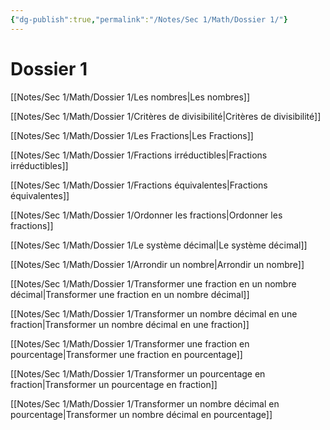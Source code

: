 ```yaml
---
{"dg-publish":true,"permalink":"/Notes/Sec 1/Math/Dossier 1/"}
---
```


# Dossier 1

[[Notes/Sec 1/Math/Dossier 1/Les nombres\|Les nombres]]

[[Notes/Sec 1/Math/Dossier 1/Critères de divisibilité\|Critères de divisibilité]]

[[Notes/Sec 1/Math/Dossier 1/Les Fractions\|Les Fractions]]

[[Notes/Sec 1/Math/Dossier 1/Fractions irréductibles\|Fractions irréductibles]]

[[Notes/Sec 1/Math/Dossier 1/Fractions équivalentes\|Fractions équivalentes]]

[[Notes/Sec 1/Math/Dossier 1/Ordonner les fractions\|Ordonner les fractions]]

[[Notes/Sec 1/Math/Dossier 1/Le système décimal\|Le système décimal]]

[[Notes/Sec 1/Math/Dossier 1/Arrondir un nombre\|Arrondir un nombre]]

[[Notes/Sec 1/Math/Dossier 1/Transformer une fraction en un nombre décimal\|Transformer une fraction en un nombre décimal]]

[[Notes/Sec 1/Math/Dossier 1/Transformer un nombre décimal en une fraction\|Transformer un nombre décimal en une fraction]]

[[Notes/Sec 1/Math/Dossier 1/Transformer une fraction en pourcentage\|Transformer une fraction en pourcentage]]

[[Notes/Sec 1/Math/Dossier 1/Transformer un pourcentage en fraction\|Transformer un pourcentage en fraction]]

[[Notes/Sec 1/Math/Dossier 1/Transformer un nombre décimal en pourcentage\|Transformer un nombre décimal en pourcentage]]